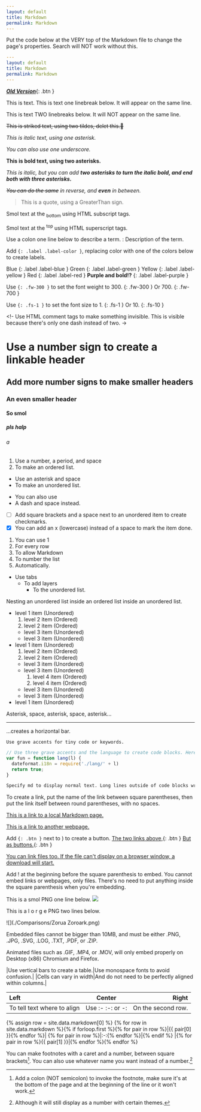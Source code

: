 ```yaml
---
layout: default
title: Markdown
permalink: Markdown
---
```

Put the code below at the VERY top of the Markdown file to change the page's properties. Search will NOT work without this.
```yaml
---
layout: default
title: Markdown
permalink: Markdown
---
```
[***Old Version***](https://just-the-docs.github.io/just-the-docs/docs/index-test/){: .btn }

This is text.
This is text one linebreak below. It will appear on the same line.

This is text TWO linebreaks below. It will NOT appear on the same line.

~~This is striked text, using two tildes, delet this.🔫~~

*This is italic text, using one asterisk.*

_You can also use one underscore._

**This is bold text, using two asterisks.**

*This is italic, but you can add **two asterisks to turn the italic bold, and end both with three asterisks.***

*~~You can do the same~~ in reverse, and **even** in between.*

> This is a quote, using a GreaterThan sign.

Smol text at the <sub>bottom</sub> using HTML subscript tags.

Smol text at the <sup>top</sup> using HTML superscript tags.

Use a colon one line below to describe a term.
: Description of the term.

Add `{: .label .label-color }`, replacing color with one of the colors below to create labels.

Blue
{: .label .label-blue }
Green
{: .label .label-green }
Yellow
{: .label .label-yellow }
Red
{: .label .label-red }
**Purple and bold!?**
{: .label .label-purple }

Use `{: .fw-300 }` to set the font weight to 300.
{: .fw-300 }
Or 700.
{: .fw-700 }

Use `{: .fs-1 }` to set the font size to 1.
{: .fs-1 }
Or 10.
{: .fs-10 }

<!- Use HTML comment tags to make something invisible. This is visible because there's only one dash instead of two. ->

<!-- Bruh. -->

# Use a number sign to create a linkable header

## Add more number signs to make smaller headers

### An even smaller header

#### So smol

##### pls halp

###### a

1. Use a number, a period, and space
2. To make an ordered list.

* Use an asterisk and space
* To make an unordered list.

- You can also use
- A dash and space instead.

* [ ] Add square brackets and a space next to an unordered item to create checkmarks.
* [x] You can add an x (lowercase) instead of a space to mark the item done.

1. You can use 1
2. For every row
3. To allow Markdown
4. To number the list
5. Automatically.

* Use tabs
  * To add layers
    * To the unordered list.

Nesting an unordered list inside an ordered list inside an unordered list.

- level 1 item (Unordered)
  1. level 2 item (Ordered)
  1. level 2 item (Ordered)
    - level 3 item (Unordered)
    - level 3 item (Unordered)
- level 1 item (Unordered)
  1. level 2 item (Ordered)
  1. level 2 item (Ordered)
    - level 3 item (Unordered)
    - level 3 item (Unordered)
      1. level 4 item (Ordered)
      1. level 4 item (Ordered)
    - level 3 item (Unordered)
    - level 3 item (Unordered)
- level 1 item (Unordered)

Asterisk, space, asterisk, space, asterisk...
* * *
...creates a horizontal bar.

`Use grave accents for tiny code or keywords.`

```js
// Use three grave accents and the language to create code blocks. Here's some meme js.
var fun = function lang(l) {
  dateformat.i18n = require('./lang/' + l)
  return true;
}
```

```md
Specify md to display normal text. Long lines outside of code blocks wrap around, but long lines inside code blocks do not. This is a long enough text to demonstrate this. Did you know that in terms of Human to Pokemon breeding Vaporeon is- ok sorry.
```

To create a link, put the name of the link between square parentheses, then put the link itself between round parentheses, with no spaces.

[This is a link to a local Markdown page.](./index.md)

[This is a link to another webpage.](https://www.youtube.com/watch?v=dQw4w9WgXcQ)

Add `{: .btn }` next to ) to create a button.
[The two links above,](./index.md){: .btn }
[But as buttons.](https://www.youtube.com/watch?v=dQw4w9WgXcQ){: .btn }

[You can link files too. If the file can't display on a browser window, a download will start.](https://static.f-list.net/images/avatar/tokumei%20kii.png)

Add ! at the beginning before the square parenthesis to embed. You cannot embed links or webpages, only files. There's no need to put anything inside the square parenthesis when you're embedding.

This is a smol PNG one line below.
![](https://static.f-list.net/images/avatar/tokumei%20kii.png)

This is a l o r g e PNG two lines below.

![](./Comparisons/Zorua Zoroark.png)

Embedded files cannot be bigger than 10MB, and must be either .PNG, .JPG, .SVG, .LOG, .TXT, .PDF, or .ZIP.

Animated files such as .GIF, .MP4, or .MOV, will only embed properly on Desktop (x86) Chromium and Firefox.

|Use vertical bars to create a table.|Use monospace fonts to avoid confusion.|
|Cells can vary in width|And do not need to be perfectly aligned within columns.|

| Left                        | Center           |              Right |
|:----------------------------|:----------------:|-------------------:|
| To tell text where to align | Use :- :-: or -: | On the second row. |

{% assign row = site.data.markdown[0] %}
{% for row in site.data.markdown %}{% if forloop.first %}{% for pair in row %}|{{ pair[0] }}{% endfor %}|
{% for pair in row %}|:-:{% endfor %}|{% endif %}
|{% for pair in row %}{{ pair[1] }}|{% endfor %}{% endfor %}

You can make footnotes with a caret and a number, between square brackets[^1].
You can also use whatever name you want instead of a number.[^Name]

[^1]: Add a colon (NOT semicolon) to invoke the footnote, make sure it's at the bottom of the page and at the beginning of the line or it won't work.
[^Name]: Although it will still display as a number with certain themes.
